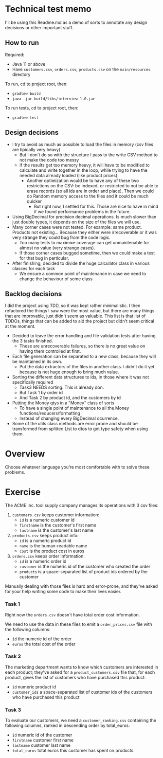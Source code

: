 # Technical test memo

I'll be using this Readme.md as a demo of sorts to annotate any design decisions or other important stuff.

## How to run

Required: 
* Java 11 or above
* Have `customers.csv`, `orders.csv`, `products.csv` on the `main/resources` directory 

To run, cd to project root, then:
* `gradlew build`
* `java -jar build/libs/interview-1.0.jar`

To run tests, cd to project root, then:
* `gradlew test`

## Design decisions

* I try to avoid as much as possible to load the files in memory (csv files are tipically very heavy)
  * But I don't do so with the structure I pass to the write CSV method to not make the code too messy
  * If the results get too memory heavy, it will have to be modified to calculate and write together in the loop, while trying to have the needed data already loaded (like product prices)
    * Another optimization would be to have any of these two restrictions on the CSV: be indexed, or restricted to not be able to erase records (so all ids are in order and place). Then we could do Random memory access to the files and it could be much quicker
      * But right now, I settled for this. Those are nice to have in mind if we found performance problems in the future.
* Using BigDecimal for precision decimal operations. Is much slower than just double types, it depends on the size of the files we will use.
* Many corner cases were not tested. For example: same product. Products not existing... Because they either were irrecoverable or it was very strange they could bug from the code logic.
  * Too many tests to maximixe coverage can get unmaintenable for almost no value (very strange cases).
  * If those corner cases bugged sometime, then we could make a test for that bug in particular.
* After finishing, decided to divide the huge calculator class in various classes for each task
  * We ensure a common point of maintenance in case we need to change the behaviour of some class

## Backlog decisions

I did the project using TDD, so it was kept rather minimalistic. I then refactored the things I saw were the most value, but there are many things that are improvable, just didn't seem as valuable.
This list is that list of TODOs, things that can be added to aid the project but didn't seem critical at the moment.

* Decided to leave the error handling and file validation tests after having the 3 tasks finished. 
  * These are unrecoverable failures, so there is no great value on having them controlled at first.
* Each file generation can be separated to a new class, because they will be maintained in its own.
  * Put the data extractors of the files in another class. I didn't do it yet because is not huge enough to bring much value.
* Sorting the different data structures to ids, in those where it was not specifically required
  * Task3 NEEDS sorting. This is already don.
  * But Task 1 by order id
  * And Task 2 by product id, and the customers by id
* Putting the Money qtys in a "Money" class of sorts
  * To have a single point of maintenance to all the Money functions/reducers/formatting
  * Instead of changing every BigDecimal ocurrence.
* Some of the utils class methods are error prone and should be transformed from splitted List to dtos to get type safety when using them.

# Overview

Choose whatever language you're most comfortable with to solve these problems.

# Exercise

The ACME inc. tool supply company manages its operations with 3 csv files:

1. `customers.csv` keeps customer information:
    * `id` is a numeric customer id
    * `firstname` is the customer's first name
    * `lastname` is the customer's last name
2. `products.csv` keeps product info:
    * `id` is a numeric product id
    * `name` is the human-readable name
    * `cost` is the product cost in euros
3. `orders.csv` keeps order information:
    * `id` is a numeric order id
    * `customer` is the numeric id of the customer who created the order
    * `products` is a space-separated list of product ids ordered by the customer

Manually dealing with those files is hard and error-prone, and they've asked for your help writing some code to make their lives easier.

### Task 1

Right now the `orders.csv` doesn't have total order cost information.

We need to use the data in these files to emit a `order_prices.csv` file with the following columns:
* `id` the numeric id of the order
* `euros` the total cost of the order

### Task 2

The marketing department wants to know which customers are interested in each product; they've asked for a `product_customers.csv` file that, for each product, gives the list of customers who have purchased this product:
* `id` numeric product id
* `customer_ids` a space-separated list of customer ids of the customers who have purchased this product

### Task 3

To evaluate our customers, we need a `customer_ranking.csv` containing the following columns, ranked in descending order by total_euros:
* `id` numeric id of the customer
* `firstname` customer first name
* `lastname` customer last name
* `total_euros` total euros this customer has spent on products

